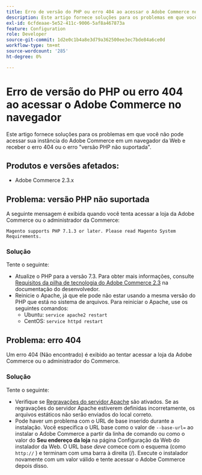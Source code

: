 ```yaml
---
title: Erro de versão do PHP ou erro 404 ao acessar o Adobe Commerce no navegador
description: Este artigo fornece soluções para os problemas em que você não pode acessar sua instância do Adobe Commerce em um navegador da Web e receber o erro 404 ou o erro "versão PHP não suportada".
exl-id: 6cfdeaae-5e52-411c-9006-5af8a467873a
feature: Configuration
role: Developer
source-git-commit: 1d2e0c1b4a8e3d79a362500ee3ec7bde84a6ce0d
workflow-type: tm+mt
source-wordcount: '285'
ht-degree: 0%

---
```


# Erro de versão do PHP ou erro 404 ao acessar o Adobe Commerce no navegador

Este artigo fornece soluções para os problemas em que você não pode acessar sua instância do Adobe Commerce em um navegador da Web e receber o erro 404 ou o erro &quot;versão PHP não suportada&quot;.

## Produtos e versões afetados:

* Adobe Commerce 2.3.x

## Problema: versão PHP não suportada

A seguinte mensagem é exibida quando você tenta acessar a loja da Adobe Commerce ou o administrador da Commerce:

`Magento supports PHP 7.1.3 or later. Please read Magento System Requirements.`

### Solução

Tente o seguinte:

* Atualize o PHP para a versão 7.3. Para obter mais informações, consulte [Requisitos da pilha de tecnologia do Adobe Commerce 2.3](https://devdocs.magento.com/guides/v2.3/install-gde/system-requirements.html#php) na documentação do desenvolvedor.
* Reinicie o Apache, já que ele pode não estar usando a mesma versão do PHP que está no sistema de arquivos. Para reiniciar o Apache, use os seguintes comandos:
   * Ubuntu: `service apache2 restart`
   * CentOS: `service httpd restart`

## Problema: erro 404

Um erro 404 (Não encontrado) é exibido ao tentar acessar a loja da Adobe Commerce ou o administrador do Commerce.

### Solução

Tente o seguinte:

* Verifique se [Regravações do servidor Apache](https://devdocs.magento.com/guides/v2.3/install-gde/prereq/apache.html) são ativados. Se as regravações do servidor Apache estiverem definidas incorretamente, os arquivos estáticos não serão enviados do local correto.
* Pode haver um problema com o URL de base inserido durante a instalação. Você especifica o URL base como o valor de `--base-url=` ao instalar o Adobe Commerce a partir da linha de comando ou como o valor do **Seu endereço da loja** na página Configuração da Web do instalador da Web. O URL base *deve* comece com o esquema (como `http://` ) e terminam com uma barra à direita (/). Execute o instalador novamente com um valor válido e tente acessar o Adobe Commerce depois disso.
